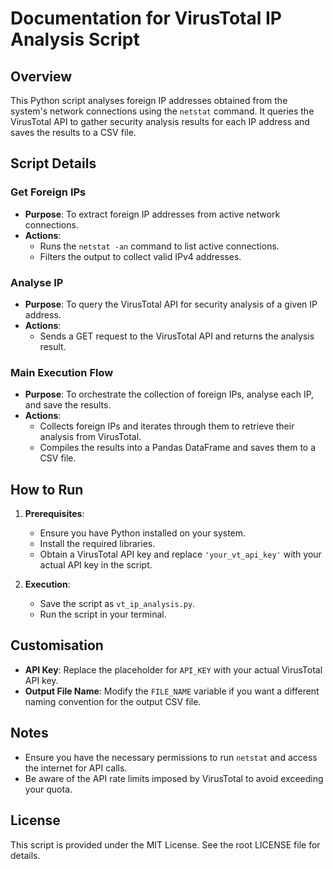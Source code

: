 # Documentation for VirusTotal IP Analysis Script

## Overview
This Python script analyses foreign IP addresses obtained from the system's network connections using the `netstat` command. It queries the VirusTotal API to gather security analysis results for each IP address and saves the results to a CSV file.

## Script Details

### Get Foreign IPs
- **Purpose**: To extract foreign IP addresses from active network connections.
- **Actions**:
  - Runs the `netstat -an` command to list active connections.
  - Filters the output to collect valid IPv4 addresses.

### Analyse IP
- **Purpose**: To query the VirusTotal API for security analysis of a given IP address.
- **Actions**:
  - Sends a GET request to the VirusTotal API and returns the analysis result.

### Main Execution Flow
- **Purpose**: To orchestrate the collection of foreign IPs, analyse each IP, and save the results.
- **Actions**:
  - Collects foreign IPs and iterates through them to retrieve their analysis from VirusTotal.
  - Compiles the results into a Pandas DataFrame and saves them to a CSV file.

## How to Run
1. **Prerequisites**:
   - Ensure you have Python installed on your system.
   - Install the required libraries.
   - Obtain a VirusTotal API key and replace `'your_vt_api_key'` with your actual API key in the script.

2. **Execution**:
   - Save the script as `vt_ip_analysis.py`.
   - Run the script in your terminal.

## Customisation
- **API Key**: Replace the placeholder for `API_KEY` with your actual VirusTotal API key.
- **Output File Name**: Modify the `FILE_NAME` variable if you want a different naming convention for the output CSV file.

## Notes
- Ensure you have the necessary permissions to run `netstat` and access the internet for API calls.
- Be aware of the API rate limits imposed by VirusTotal to avoid exceeding your quota.

## License
This script is provided under the MIT License. See the root LICENSE file for details.
